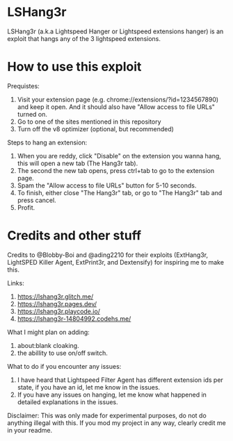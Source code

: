 # LSHang3r
LSHang3r (a.k.a Lightspeed Hanger or Lightspeed extensions hanger) is an exploit that hangs any of the 3 lightspeed extensions.

# How to use this exploit
Prequistes:
1. Visit your extension page (e.g. chrome://extensions/?id=1234567890) and keep it open. And it should also have "Allow access to file URLs" turned on.
2. Go to one of the sites mentioned in this repository
3. Turn off the v8 optimizer (optional, but recommended)

Steps to hang an extension:
1. When you are reddy, click "Disable" on the extension you wanna hang, this will open a new tab (The Hang3r tab).
2. The second the new tab opens, press ctrl+tab to go to the extension page.
3. Spam the "Allow access to file URLs" button for 5-10 seconds.
4. To finish, either close "The Hang3r" tab, or go to "The Hang3r" tab and press cancel.
5. Profit.

# Credits and other stuff

Credits to @Blobby-Boi and @ading2210 for their exploits (ExtHang3r, LightSPED Killer Agent, ExtPrint3r, and Dextensify) for inspiring me to make this.

Links:
1. https://lshang3r.glitch.me/
2. https://lshang3r.pages.dev/
3. https://lshang3r.playcode.io/
4. https://lshang3r-14804992.codehs.me/

What I might plan on adding:
1. about:blank cloaking.
2. the abillity to use on/off switch.

What to do if you encounter any issues:
1. I have heard that Lightspeed Filter Agent has different extension ids per state, if you have an id, let me know in the issues.
2. If you have any issues on hanging, let me know what happened in detailed explanations in the issues.

Disclaimer:
This was only made for experimental purposes, do not do anything illegal with this.
If you mod my project in any way, clearly credit me in your readme.

